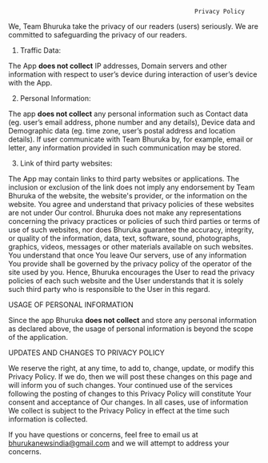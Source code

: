                                                         Privacy Policy
	


We, Team Bhuruka take the privacy of our readers (users) seriously. We are committed to safeguarding the privacy of our readers. 

1. Traffic Data: 

The App **does not collect** IP addresses, Domain servers and  other information with respect to user’s device during interaction of user’s device with the App. 

2. Personal Information: 

The app **does not collect** any personal information such as Contact data (eg. user’s e­mail address, phone number and any details), Device data and Demographic data (eg.  time zone, user’s postal address and location details).  If user communicate with Team Bhuruka by, for example, email or letter, any information provided in such communication may be stored.

3. Link of third party websites:

The App may contain links to third party websites or applications. The inclusion or exclusion of the link does  not imply any endorsement by Team Bhuruka of the website, the website's provider, or the information on the  website. You agree and understand that privacy policies of these websites are not under Our control. Bhuruka  does not make any representations concerning the privacy practices or policies of such third parties or terms  of use of such websites, nor does Bhuruka guarantee the accuracy, integrity, or quality of the information,  data, text, software, sound, photographs, graphics, videos, messages or other materials available on such  websites. You understand that once You leave Our servers, use of any information You provide shall be  governed by the privacy policy of the operator of the site used by you. Hence, Bhuruka encourages the User  to read the privacy policies of each such website and the User understands that it is solely such third party  who is responsible to the User in this regard.


USAGE OF PERSONAL INFORMATION

Since the app Bhuruka **does not collect** and store any personal information as declared above, the usage of personal information is beyond the scope of the application. 


UPDATES AND CHANGES TO PRIVACY POLICY  

We reserve the right, at any time, to add to, change, update, or modify this Privacy Policy. If we do, then we will post these changes on this page and will inform you of such changes. Your continued use of the services following the posting of changes to this Privacy Policy will constitute Your consent  and acceptance of Our changes. In all cases, use of information We collect is subject to the Privacy  Policy in effect at the time such information is collected.


If you have questions or concerns, feel free to email us at bhurukanewsindia@gmail.com and we will attempt to address your concerns.



